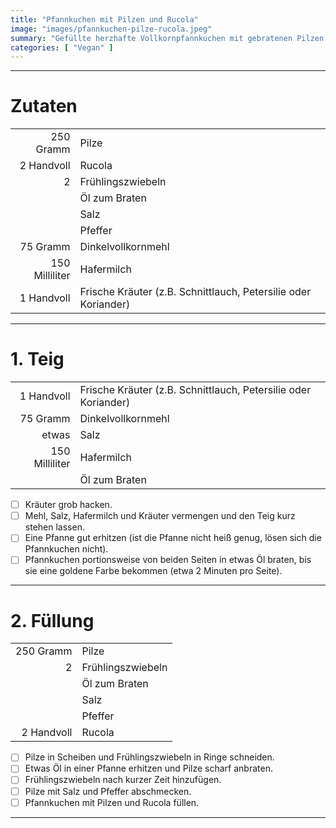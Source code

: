 ```yaml
---
title: "Pfannkuchen mit Pilzen und Rucola"
image: "images/pfannkuchen-pilze-rucola.jpeg"
summary: "Gefüllte herzhafte Vollkornpfannkuchen mit gebratenen Pilzen und Rucola"
categories: [ "Vegan" ]
---
```


---

# Zutaten

|                |                                                                |
|---------------:|:---------------------------------------------------------------|
|      250 Gramm | Pilze                                                          |
|     2 Handvoll | Rucola                                                         |
|              2 | Frühlingszwiebeln                                              |
|                | Öl zum Braten                                                  |
|                | Salz                                                           |
|                | Pfeffer                                                        |
|       75 Gramm | Dinkelvollkornmehl                                             |
| 150 Milliliter | Hafermilch                                                     |
|     1 Handvoll | Frische Kräuter (z.B. Schnittlauch, Petersilie oder Koriander) |

---

# 1. Teig

|                |                                                                |
|---------------:|:---------------------------------------------------------------|
|     1 Handvoll | Frische Kräuter (z.B. Schnittlauch, Petersilie oder Koriander) |
|       75 Gramm | Dinkelvollkornmehl                                             |
|          etwas | Salz                                                           |
| 150 Milliliter | Hafermilch                                                     |
|                | Öl zum Braten                                                  |

- [ ] Kräuter grob hacken.
- [ ] Mehl, Salz, Hafermilch und Kräuter vermengen und den Teig kurz stehen lassen.
- [ ] Eine Pfanne gut erhitzen (ist die Pfanne nicht heiß genug, lösen sich die Pfannkuchen nicht).
- [ ] Pfannkuchen portionsweise von beiden Seiten in etwas Öl braten, bis sie eine goldene Farbe bekommen (etwa 2
  Minuten pro Seite).

---

# 2. Füllung

|            |                   |
|-----------:|:------------------|
|  250 Gramm | Pilze             |
|          2 | Frühlingszwiebeln |
|            | Öl zum Braten     |
|            | Salz              |
|            | Pfeffer           |
| 2 Handvoll | Rucola            |

- [ ] Pilze in Scheiben und Frühlingszwiebeln in Ringe schneiden.
- [ ] Etwas Öl in einer Pfanne erhitzen und Pilze scharf anbraten.
- [ ] Frühlingszwiebeln nach kurzer Zeit hinzufügen.
- [ ] Pilze mit Salz und Pfeffer abschmecken.
- [ ] Pfannkuchen mit Pilzen und Rucola füllen.

---
